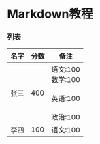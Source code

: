 # Markdown教程

### 列表

| 名字            | 分数           |  备注      |
|--------------- |----------------|------------|
| 张三            | 400            | 语文:100<br>数学:100</br><br>英语:100</br><br>政治:100</br>
| 李四            | 100            | 语文:100


